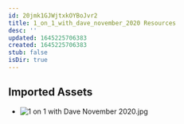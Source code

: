 ```yaml
---
id: 20jmk1GJWjtxkOYBoJvr2
title: 1_on_1_with_dave_november_2020 Resources
desc: ''
updated: 1645225706383
created: 1645225706383
stub: false
isDir: true
---
```

## Imported Assets
- ![1 on 1 with Dave November 2020.jpg](/assets/1-on-1-with-dave-november-2020.jpg)
